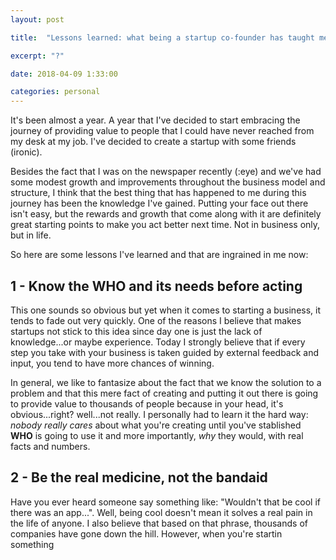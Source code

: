 ```yaml
---
layout: post

title:  "Lessons learned: what being a startup co-founder has taught me so far"

excerpt: "?"

date: 2018-04-09 1:33:00

categories: personal
---
```


It's been almost a year. A year that I've decided to start embracing the journey of providing value to people that I could have never reached from my desk at my job. I've decided to create a startup with some friends (ironic).

Besides the fact that I was on the newspaper recently (:eye) and we've had some modest growth and improvements throughout the business model and structure, I think that the best thing that has happened to me during this journey has been the knowledge I've gained. Putting your face out there isn't easy, but the rewards and growth that come along with it are definitely great starting points to make you act better next time. Not in business only, but in life.

So here are some lessons I've learned and that are ingrained in me now:

## 1 - Know the WHO and its needs before acting


This one sounds so obvious but yet when it comes to starting a business, it tends to fade out very quickly. One of the reasons I believe that makes startups not stick to this idea since day one is just the lack of knowledge...or maybe experience. Today I strongly believe that if every step you take with your business is taken guided by external feedback and input, you tend to have more chances of winning. 

In general, we like to fantasize about the fact that we know the solution to a problem and that this mere fact of creating and putting it out there is going to provide value to thousands of people because in your head, it's obvious...right? well...not really. I personally had to learn it the hard way: *nobody really cares* about what you're creating until you've stablished **WHO** is going to use it and more importantly, *why* they would, with real facts and numbers.

## 2 - Be the real medicine, not the bandaid

Have you ever heard someone say something like: "Wouldn't that be cool if there was an app...". Well, being cool doesn't mean it solves a real pain in the life of anyone. I also believe that based on that phrase, thousands of companies have gone down the hill. However, when you're startin something